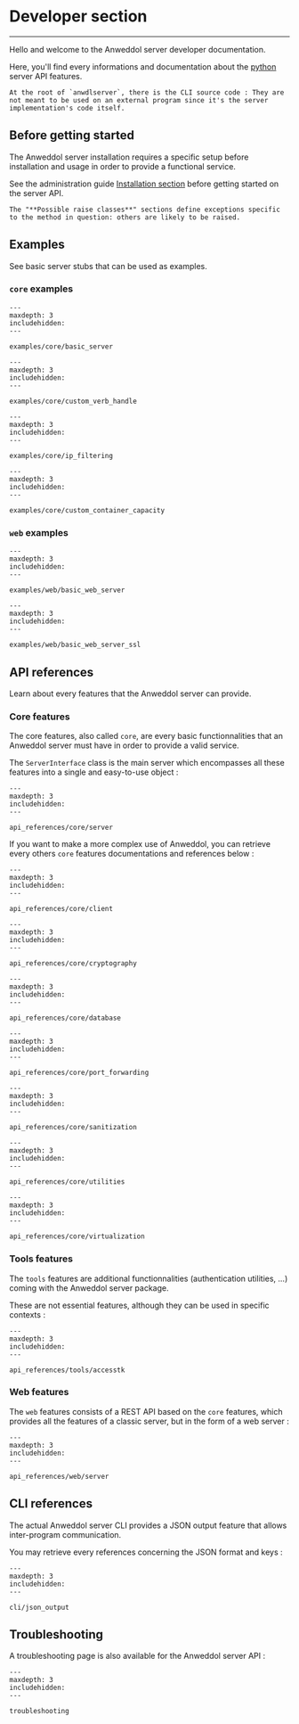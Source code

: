 # Developer section

----

Hello and welcome to the Anweddol server developer documentation.

Here, you'll find every informations and documentation about the [python](https://www.python.org/) server API features.

```{note}
At the root of `anwdlserver`, there is the CLI source code : They are not meant to be used on an external program since it's the server implementation's code itself.
```

## Before getting started

The Anweddol server installation requires a specific setup before installation and usage in order to provide a functional service.

See the administration guide [Installation section](../administration_guide/installation.md) before getting started on the server API.

```{note}
The "**Possible raise classes**" sections define exceptions specific to the method in question: others are likely to be raised.
```

## Examples

See basic server stubs that can be used as examples.

### `core` examples

```{toctree}
---
maxdepth: 3
includehidden:
---

examples/core/basic_server
```

```{toctree}
---
maxdepth: 3
includehidden:
---

examples/core/custom_verb_handle
```

```{toctree}
---
maxdepth: 3
includehidden:
---

examples/core/ip_filtering
```

```{toctree}
---
maxdepth: 3
includehidden:
---

examples/core/custom_container_capacity
```

### `web` examples

```{toctree}
---
maxdepth: 3
includehidden:
---

examples/web/basic_web_server
```

```{toctree}
---
maxdepth: 3
includehidden:
---

examples/web/basic_web_server_ssl
```

## API references

Learn about every features that the Anweddol server can provide.

### Core features

The core features, also called `core`, are every basic functionnalities that an Anweddol server must have in order to provide a valid service. 

The `ServerInterface` class is the main server which encompasses all these features into a single and easy-to-use object : 

```{toctree}
---
maxdepth: 3
includehidden:
---

api_references/core/server
```

If you want to make a more complex use of Anweddol, you can retrieve every others `core` features documentations and references below : 

```{toctree}
---
maxdepth: 3
includehidden:
---

api_references/core/client
```

```{toctree}
---
maxdepth: 3
includehidden:
---

api_references/core/cryptography
```

```{toctree}
---
maxdepth: 3
includehidden:
---

api_references/core/database
```

```{toctree}
---
maxdepth: 3
includehidden:
---

api_references/core/port_forwarding
```

```{toctree}
---
maxdepth: 3
includehidden:
---

api_references/core/sanitization
```

```{toctree}
---
maxdepth: 3
includehidden:
---

api_references/core/utilities
```

```{toctree}
---
maxdepth: 3
includehidden:
---

api_references/core/virtualization
```

### Tools features

The `tools` features are additional functionnalities (authentication utilities, ...) coming with the Anweddol server package.

These are not essential features, although they can be used in specific contexts : 

```{toctree}
---
maxdepth: 3
includehidden:
---

api_references/tools/accesstk
```

### Web features

The `web` features consists of a REST API based on the `core` features, which provides all the features of a classic server, but in the form of a web server : 

```{toctree}
---
maxdepth: 3
includehidden:
---

api_references/web/server
```

## CLI references

The actual Anweddol server CLI provides a JSON output feature that allows inter-program communication.

You may retrieve every references concerning the JSON format and keys : 

```{toctree}
---
maxdepth: 3
includehidden:
---

cli/json_output
```

## Troubleshooting

A troubleshooting page is also available for the Anweddol server API : 

```{toctree}
---
maxdepth: 3
includehidden:
---

troubleshooting
```